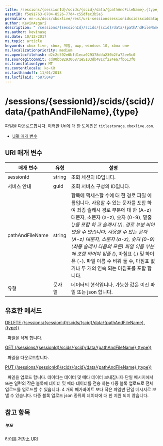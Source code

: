 ```yaml
---
title: /sessions/{sessionId}/scids/{scid}/data/{pathAndFileName},{type}
assetID: f5e91763-0704-8526-77d4-c55dfec3b5a5
permalink: en-us/docs/xboxlive/rest/uri-sessionssessionidscidssciddatapathandfilenametype.html
author: KevinAsgari
description: " /sessions/{sessionId}/scids/{scid}/data/{pathAndFileName},{type}"
ms.author: kevinasg
ms.date: 10/12/2017
ms.topic: article
keywords: xbox live, xbox, 게임, uwp, windows 10, xbox one
ms.localizationpriority: medium
ms.openlocfilehash: d2c2c592e6bfd1eca029378dda230b2fa72ee5c0
ms.sourcegitcommit: cd00bb829306871e5103db481cf224ea7fb613f0
ms.translationtype: MT
ms.contentlocale: ko-KR
ms.lasthandoff: 11/01/2018
ms.locfileid: "5875048"
---
```

# <a name="sessionssessionidscidssciddatapathandfilenametype"></a>/sessions/{sessionId}/scids/{scid}/data/{pathAndFileName},{type}
파일을 다운로드합니다. 이러한 Uri에 대 한 도메인은 `titlestorage.xboxlive.com`.
 
  * [URI 매개 변수](#ID4EV)
 
<a id="ID4EV"></a>

 
## <a name="uri-parameters"></a>URI 매개 변수
 
| 매개 변수| 유형| 설명| 
| --- | --- | --- | 
| sessionId| string| 조회 세션의 ID입니다.| 
| 서비스 안내| guid| 조회 서비스 구성의 ID입니다.| 
| pathAndFileName| string| 항목에 액세스할 수에 대 한 경로 파일 이름입니다. 사용할 수 있는 문자를 포함 하 여 최종 슬래시 경로 부분에 대 한 (A-z) 대문자, 소문자 (a-z), 숫자 (0-9), 밑줄 (_)를 포함 하 고 슬래시 (/). 경로 부분 비어 있을 수 있습니다. 사용할 수 있는 문자 (A-z) 대문자, 소문자 (a-z), 숫자 (0-9) (최종 슬래시 다음의 모든) 파일 이름 부분에 포함 되어야 밑줄 (_), 마침표 (.) 및 하이픈 (-). 파일 이름 수 비워 둘 수, 마침표 없거나 두 개의 연속 되는 마침표를 포함 합니다.| 
| 유형| 문자열| 데이터의 형식입니다. 가능한 값은 이진 파일 또는 json 합니다.| 
  
<a id="ID4EOC"></a>

 
## <a name="valid-methods"></a>유효한 메서드

[DELETE (/sessions/{sessionId}/scids/{scid}/data/{pathAndFileName},{type})](uri-sessionssessionidscidssciddatapathandfilenametype-delete.md)

&nbsp;&nbsp;파일을 삭제 합니다. 

[GET (/sessions/{sessionId}/scids/{scid}/data/{pathAndFileName},{type})](uri-sessionssessionidscidssciddatapathandfilenametype-get.md)

&nbsp;&nbsp;파일을 다운로드합니다.

[PUT (/sessions/{sessionId}/scids/{scid}/data/{pathAndFileName},{type})](uri-sessionssessionidscidssciddatapathandfilenametype-put.md)

&nbsp;&nbsp;파일을 업로드 합니다. 데이터는 데이터 및 메타 데이터 보내집니다 단일 메시지에서 또는 일련의 작은 블록에 데이터 및 메타 데이터를 전송 하는 다중 블록 업로드로 전체 업로드를 업로드할 수 있습니다. 4 개의 메가바이트 보다 작은 파일만 단일 메시지로 보낼 수 있습니다. 다중 블록 업로드 json 종류의 데이터에 대 한 지원 되지 않습니다. 
 
<a id="ID4E5C"></a>

 
## <a name="see-also"></a>참고 항목
 
<a id="ID4EAD"></a>

 
##### <a name="parent"></a>부모 

[타이틀 저장소 URI](atoc-reference-storagev2.md)

   